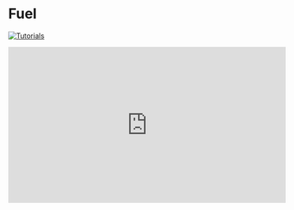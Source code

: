 # Fuel

[![Tutorials](https://img.youtube.com/vi/rSXNd-6rhQk/0.jpg)](https://www.youtube.com/watch?v=rSXNd-6rhQk)

<iframe width="560" height="315"
src="https://www.youtube.com/embed/MUQfKFzIOeU" 
frameborder="0" 
allow="accelerometer; autoplay; encrypted-media; gyroscope; picture-in-picture" 
allowfullscreen></iframe>
